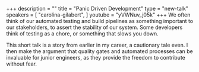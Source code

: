 +++
description = ""
title = "Panic Driven Development"
type = "new-talk"
speakers = [
        "carolina-gilabert",
]
youtube = "yVWNuv_j05k"
+++
We often think of our automated testing and build pipelines as something important to our stakeholders, to assert the stability of our system. Some developers think of testing as a chore, or something that slows you down.

This short talk is a story from earlier in my career, a cautionary tale even. I then make the argument that quality gates and automated processes can be invaluable for junior engineers, as they provide the freedom to contribute without fear.